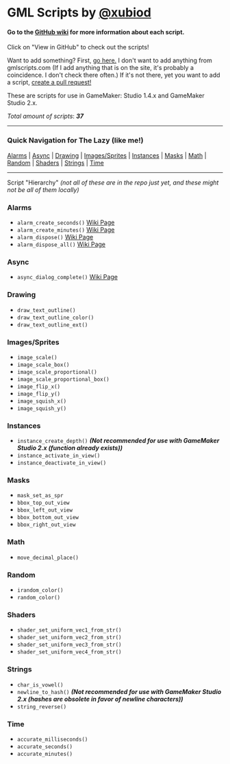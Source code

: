 # GML Scripts by [@xubiod](https://twitter.com/Xubiod)

#### Go to the [GitHub wiki](https://github.com/xubiod/gml-scripts/wiki) for more information about each script.

Click on "View in GitHub" to check out the scripts!

Want to add something? First, [go here.](http://www.gmlscripts.com/script/index) I don't want to add anything from gmlscripts.com (If I add anything that is on the site, it's probably a coincidence. I don't check there often.) If it's not there, yet you want to add a script, [create a pull request!](https://github.com/xubiod/gml-scripts/pulls)

These are scripts for use in GameMaker: Studio 1.4.x and GameMaker Studio 2.x.

*Total amount of scripts*: **_37_** 

---

### Quick Navigation for The Lazy (like me!)

[Alarms](#alarms) \| [Async](#async) \| [Drawing](#drawing) \| [Images/Sprites](#imagessprites) \| [Instances](#instances) \| [Masks](#masks) \| [Math](#math) \| [Random](#random) \| [Shaders](#shaders) \| [Strings](#strings) \| [Time](#time)

---

Script "Hierarchy"
*(not all of these are in the repo just yet, and these might not be all of them locally)*

### Alarms
 * `alarm_create_seconds()` [Wiki Page](https://github.com/xubiod/gml-scripts/wiki/alarm_create_seconds()) 
 * `alarm_create_minutes()` [Wiki Page](https://github.com/xubiod/gml-scripts/wiki/alarm_create_minutes()) 
 * `alarm_dispose()` [Wiki Page](https://github.com/xubiod/gml-scripts/wiki/alarm_dispose()) 
 * `alarm_dispose_all()` [Wiki Page](https://github.com/xubiod/gml-scripts/wiki/alarm_dispose_all()) 
 
### Async
 * `async_dialog_complete()` [Wiki Page](https://github.com/xubiod/gml-scripts/wiki/async_dialog_complete()) 
 
### Drawing
 * `draw_text_outline()`
 * `draw_text_outline_color()`
 * `draw_text_outline_ext()`
 
### Images/Sprites
 * `image_scale()`
 * `image_scale_box()`
 * `image_scale_proportional()`
 * `image_scale_proportional_box()`
 * `image_flip_x()`
 * `image_flip_y()`
 * `image_squish_x()`
 * `image_squish_y()`

### Instances
 * `instance_create_depth()` **_(Not recommended for use with GameMaker Studio 2.x (function already exists))_**
 * `instance_activate_in_view()`
 * `instance_deactivate_in_view()`
 
### Masks
 * `mask_set_as_spr`
 * `bbox_top_out_view`
 * `bbox_left_out_view`
 * `bbox_bottom_out_view`
 * `bbox_right_out_view`
 
### Math
 * `move_decimal_place()`

### Random
 * `irandom_color()`
 * `random_color()`

### Shaders
 * `shader_set_uniform_vec1_from_str()`
 * `shader_set_uniform_vec2_from_str()`
 * `shader_set_uniform_vec3_from_str()`
 * `shader_set_uniform_vec4_from_str()`

### Strings
 * `char_is_vowel()`
 * `newline_to_hash()` **_(Not recommended for use with GameMaker Studio 2.x (hashes are obsolete in favor of newline characters))_**
 * `string_reverse()`

### Time
 * `accurate_milliseconds()`
 * `accurate_seconds()`
 * `accurate_minutes()`
